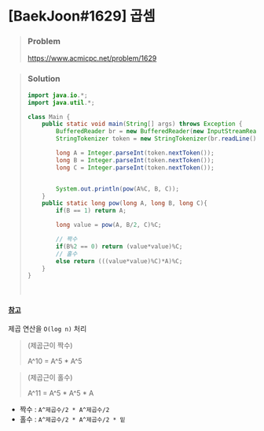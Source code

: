 # [BaekJoon#1629] 곱셈



> ### Problem
>
> https://www.acmicpc.net/problem/1629



> ### Solution
>
> ```java
> import java.io.*;
> import java.util.*;
> 
> class Main {
>     public static void main(String[] args) throws Exception {
>         BufferedReader br = new BufferedReader(new InputStreamReader(System.in));
>         StringTokenizer token = new StringTokenizer(br.readLine(), " ");
> 
>         long A = Integer.parseInt(token.nextToken());
>         long B = Integer.parseInt(token.nextToken());
>         long C = Integer.parseInt(token.nextToken());
> 
> 
>         System.out.println(pow(A%C, B, C));
>     }
>     public static long pow(long A, long B, long C){
>         if(B == 1) return A;
> 
>         long value = pow(A, B/2, C)%C;
> 
>         // 짝수
>         if(B%2 == 0) return (value*value)%C;
>         // 홀수
>         else return (((value*value)%C)*A)%C;
>     }
> }
> ```
>
> <br>



#### [참고](https://velog.io/@hyeon930/BOJ-1629-%EA%B3%B1%EC%85%88-Java)

제곱 연산을 `O(log n)` 처리

> (제곱근이 짝수)
>
> A^10 = A^5 * A^5 



> (제곱근이 홀수)
>
> A^11 = A^5 * A^5 * A



- 짝수 :  `A^제곱수/2 * A^제곱수/2`
- 홀수 :  `A^제곱수/2 * A^제곱수/2 * 밑`